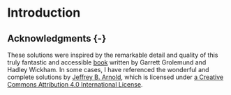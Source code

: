 
# Introduction

## Acknowledgments {-}

These solutions were inspired by the remarkable detail and quality of this truly fantastic and accessible [book](https://r4ds.had.co.nz/index.html) written by Garrett Grolemund and Hadley Wickham. In some cases, I have referenced the wonderful and complete solutions by [Jeffrey B. Arnold](https://jrnold.github.io/r4ds-exercise-solutions/index.html), which is licensed under [a Creative Commons Attribution 4.0 International License](https://creativecommons.org/licenses/by/4.0/).
